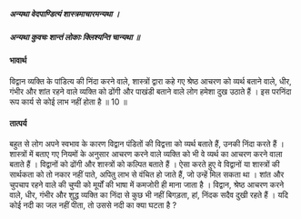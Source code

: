 ##### अन्यथा वेदपाण्डित्यं शास्त्रमाचारमन्यथा ।
##### अन्यथा कुवचः शान्तं लोकाः क्लिश्यन्ति चान्यथा ॥

#### भावार्थ

विद्वान व्यक्ति के पांडित्य की निंदा करने वाले, शास्त्रों द्वारा कहे गए श्रेष्ठ आचरण को व्यर्थ बताने वाले, धीर, गंभीर और शांत रहने वाले व्यक्ति को ढोंगी और पाखंडी बताने वाले लोग हमेशा दुख उठाते हैं । इस परनिंदा रूप कार्य से कोई लाभ नहीं होता है ॥ 10 ॥

#### तात्पर्य

बहुत से लोग अपने स्वभाव के कारण विद्वान पंडितों की विद्वत्ता को व्यर्थ बताते हैं, उनकी निंदा करते हैं । शास्त्रों में बताए गए नियमों के अनुसार आचरण करने वाले व्यक्ति को भी वे व्यर्थ का आचरण करने वाला बताते हैं । विद्वानों को ढोंगी और शास्त्रों को कल्पित बताते हैं । ऐसा करते हुए वे विद्वानों या शास्त्रों की सार्थकता को तो नकार नहीं पाते, अपितु लाभ से वंचित हो जाते हैं, जो उन्हें मिल सकता था ।
शांत और चुपचाप रहने वाले की चुप्पी को मूर्यों की भाषा में कमजोरी ही माना जाता है । विद्वान, श्रेष्ठ आचरण करने वाले, धीर, गंभीर और शुद्ध व्यक्ति का निंदा से कुछ भी नहीं बिगड़ता, हां, निंदक सदैव दुखी रहते हैं । यदि कोई नदी का जल नहीं पीता, तो उससे नदी का क्या घटता है ?